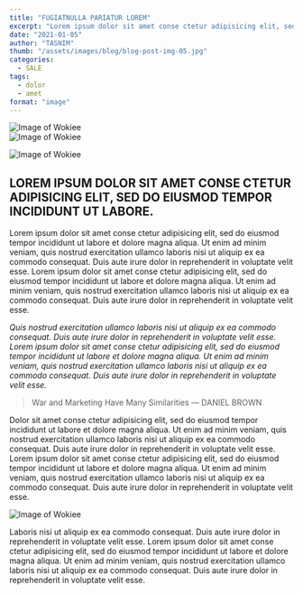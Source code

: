 ```yaml
---
title: "FUGIATNULLA PARIATUR LOREM"
excerpt: "Lorem ipsum dolor sit amet conse ctetur adipisicing elit, sed do eiusmod tempor ut labore dolore magna etaliqua."
date: "2021-01-05"
author: "TASNIM"
thumb: "/assets/images/blog/blog-post-img-05.jpg"
categories:
  - SALE
tags:
  - dolor
  - amet
format: "image"
---
```


<div class="row">
  <div class="col">
    <img src="/assets/images/blog/blog-single-img-02.jpg" alt="Image of Wokiee" />
  </div>

  <div class="col">
    <img src="/assets/images/blog/blog-single-img-03.jpg" alt="Image of Wokiee" />
  </div>
</div>

![Image of Wokiee](/assets/images/blog/blog-post-img-05.jpg)

## LOREM IPSUM DOLOR SIT AMET CONSE CTETUR ADIPISICING ELIT, SED DO EIUSMOD TEMPOR INCIDIDUNT UT LABORE.

Lorem ipsum dolor sit amet conse ctetur adipisicing elit, sed do eiusmod tempor incididunt ut labore et dolore magna aliqua. Ut enim ad minim veniam, quis nostrud exercitation ullamco laboris nisi ut aliquip ex ea commodo consequat. Duis aute irure dolor in reprehenderit in voluptate velit esse. Lorem ipsum dolor sit amet conse ctetur adipisicing elit, sed do eiusmod tempor incididunt ut labore et dolore magna aliqua. Ut enim ad minim veniam, quis nostrud exercitation ullamco laboris nisi ut aliquip ex ea commodo consequat. Duis aute irure dolor in reprehenderit in voluptate velit esse.

*Quis nostrud exercitation ullamco laboris nisi ut aliquip ex ea commodo consequat. Duis aute irure dolor in reprehenderit in voluptate velit esse. Lorem ipsum dolor sit amet conse ctetur adipisicing elit, sed do eiusmod tempor incididunt ut labore et dolore magna aliqua. Ut enim ad minim veniam, quis nostrud exercitation ullamco laboris nisi ut aliquip ex ea commodo consequat. Duis aute irure dolor in reprehenderit in voluptate velit esse.*

<blockquote class="tt-blockquote">
  <i class="tt-icon icon-g-56"></i>
  <span class="tt-title">War and Marketing Have Many Similarities</span>
  <span class="tt-title-description">— <span>DANIEL BROWN</span></span>
</blockquote>

Dolor sit amet conse ctetur adipisicing elit, sed do eiusmod tempor incididunt ut labore et dolore magna aliqua. Ut enim ad minim veniam, quis nostrud exercitation ullamco laboris nisi ut aliquip ex ea commodo consequat. Duis aute irure dolor in reprehenderit in voluptate velit esse. Lorem ipsum dolor sit amet conse ctetur adipisicing elit, sed do eiusmod tempor incididunt ut labore et dolore magna aliqua. Ut enim ad minim veniam, quis nostrud exercitation ullamco laboris nisi ut aliquip ex ea commodo consequat. Duis aute irure dolor in reprehenderit in voluptate velit esse.

![Image of Wokiee](/assets/images/blog/blog-single-img-04.jpg)

Laboris nisi ut aliquip ex ea commodo consequat. Duis aute irure dolor in reprehenderit in voluptate velit esse. Lorem ipsum dolor sit amet conse ctetur adipisicing elit, sed do eiusmod tempor incididunt ut labore et dolore magna aliqua. Ut enim ad minim veniam, quis nostrud exercitation ullamco laboris nisi ut aliquip ex ea commodo consequat. Duis aute irure dolor in reprehenderit in voluptate velit esse.